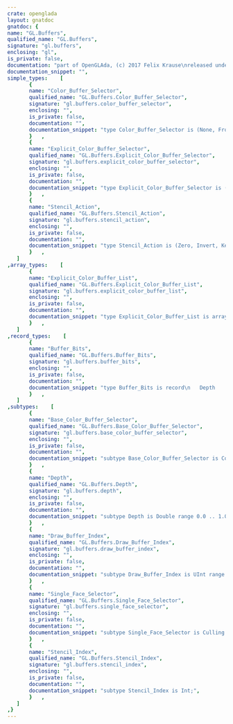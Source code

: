 ```yaml
---
crate: openglada
layout: gnatdoc
gnatdoc: {
name: "GL.Buffers",
qualified_name: "GL.Buffers",
signature: "gl.buffers",
enclosing: "gl",
is_private: false,
documentation: "part of OpenGLAda, (c) 2017 Felix Krause\nreleased under the terms of the MIT license, see the file \"COPYING\"",
documentation_snippet: "",
simple_types:    [
       {
       name: "Color_Buffer_Selector",
       qualified_name: "GL.Buffers.Color_Buffer_Selector",
       signature: "gl.buffers.color_buffer_selector",
       enclosing: "",
       is_private: false,
       documentation: "",
       documentation_snippet: "type Color_Buffer_Selector is (None, Front_Left,\n                               Front_Right, Back_Left, Back_Right,\n                               Front, Back, Left, Right, Front_And_Back);",
       }   ,
       {
       name: "Explicit_Color_Buffer_Selector",
       qualified_name: "GL.Buffers.Explicit_Color_Buffer_Selector",
       signature: "gl.buffers.explicit_color_buffer_selector",
       enclosing: "",
       is_private: false,
       documentation: "",
       documentation_snippet: "type Explicit_Color_Buffer_Selector is (None, Front_Left, Front_Right,\n                                        Back_Left, Back_Right,\n                                        Color_Attachment0,\n                                        Color_Attachment1,\n                                        Color_Attachment2,\n                                        Color_Attachment3,\n                                        Color_Attachment4,\n                                        Color_Attachment5,\n                                        Color_Attachment6,\n                                        Color_Attachment7,\n                                        Color_Attachment8,\n                                        Color_Attachment9,\n                                        Color_Attachment10,\n                                        Color_Attachment11,\n                                        Color_Attachment12,\n                                        Color_Attachment13,\n                                        Color_Attachment14,\n                                        Color_Attachment15);",
       }   ,
       {
       name: "Stencil_Action",
       qualified_name: "GL.Buffers.Stencil_Action",
       signature: "gl.buffers.stencil_action",
       enclosing: "",
       is_private: false,
       documentation: "",
       documentation_snippet: "type Stencil_Action is (Zero, Invert, Keep, Replace,\n                        Increment, Decrement,\n                        Increment_Wrap, Decrement_Wrap);",
       }   ,
   ]
,array_types:    [
       {
       name: "Explicit_Color_Buffer_List",
       qualified_name: "GL.Buffers.Explicit_Color_Buffer_List",
       signature: "gl.buffers.explicit_color_buffer_list",
       enclosing: "",
       is_private: false,
       documentation: "",
       documentation_snippet: "type Explicit_Color_Buffer_List is array (Draw_Buffer_Index range <>)\n  of Explicit_Color_Buffer_Selector;",
       }   ,
   ]
,record_types:    [
       {
       name: "Buffer_Bits",
       qualified_name: "GL.Buffers.Buffer_Bits",
       signature: "gl.buffers.buffer_bits",
       enclosing: "",
       is_private: false,
       documentation: "",
       documentation_snippet: "type Buffer_Bits is record\n   Depth   : Boolean := False;\n   Accum   : Boolean := False;\n   Stencil : Boolean := False;\n   Color   : Boolean := False;\nend record;",
       }   ,
   ]
,subtypes:    [
       {
       name: "Base_Color_Buffer_Selector",
       qualified_name: "GL.Buffers.Base_Color_Buffer_Selector",
       signature: "gl.buffers.base_color_buffer_selector",
       enclosing: "",
       is_private: false,
       documentation: "",
       documentation_snippet: "subtype Base_Color_Buffer_Selector is Color_Buffer_Selector\n  range Front .. Front_And_Back;",
       }   ,
       {
       name: "Depth",
       qualified_name: "GL.Buffers.Depth",
       signature: "gl.buffers.depth",
       enclosing: "",
       is_private: false,
       documentation: "",
       documentation_snippet: "subtype Depth is Double range 0.0 .. 1.0;",
       }   ,
       {
       name: "Draw_Buffer_Index",
       qualified_name: "GL.Buffers.Draw_Buffer_Index",
       signature: "gl.buffers.draw_buffer_index",
       enclosing: "",
       is_private: false,
       documentation: "",
       documentation_snippet: "subtype Draw_Buffer_Index is UInt range 0 .. 15;",
       }   ,
       {
       name: "Single_Face_Selector",
       qualified_name: "GL.Buffers.Single_Face_Selector",
       signature: "gl.buffers.single_face_selector",
       enclosing: "",
       is_private: false,
       documentation: "",
       documentation_snippet: "subtype Single_Face_Selector is Culling.Face_Selector\n  range Culling.Front .. Culling.Back;",
       }   ,
       {
       name: "Stencil_Index",
       qualified_name: "GL.Buffers.Stencil_Index",
       signature: "gl.buffers.stencil_index",
       enclosing: "",
       is_private: false,
       documentation: "",
       documentation_snippet: "subtype Stencil_Index is Int;",
       }   ,
   ]
,}
---
```

